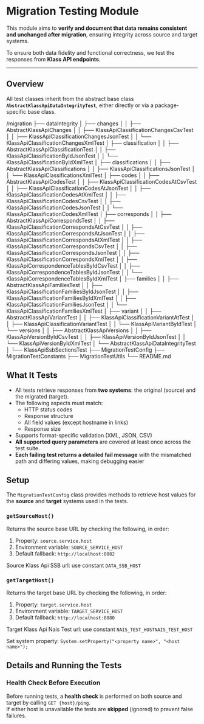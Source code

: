 # Migration Testing Module

This module aims to **verify and document that data remains consistent and unchanged after migration**, ensuring integrity across source and target systems.

To ensure both data fidelity and functional correctness, we test the responses from **Klass API endpoints**.

---

## Overview
All test classes inherit from the abstract base class **`AbstractKlassApiDataIntegrityTest`**, either directly or via a package-specific base class.

/migration
├── dataIntegrity
│ ├── changes
│ │ ├── AbstractKlassApiChanges
│ │ ├── KlassApiClassificationChangesCsvTest
│ │ ├── KlassApiClassificationChangesJsonTest
│ │ └── KlassApiClassificationChangesXmlTest
│ ├── classification
│ │ ├── AbstractKlassApiClassificationTest
│ │ ├── KlassApiClassificationByIdJsonTest
│ │ └── KlassApiClassificationByIdXmlTest
│ ├── classifications
│ │ ├── AbstractKlassApiClassifications
│ │ ├── KlassApiClassificationsJsonTest
│ │ └── KlassApiClassificationsXmlTest
│ ├── codes
│ │ ├── AbstractKlassApiCodesTest
│ │ ├── KlassApiClassificationCodesAtCsvTest
│ │ ├── KlassApiClassificationCodesAtJsonTest
│ │ ├── KlassApiClassificationCodesAtXmlTest
│ │ ├── KlassApiClassificationCodesCsvTest
│ │ ├── KlassApiClassificationCodesJsonTest
│ │ └── KlassApiClassificationCodesXmlTest
│ ├── corresponds
│ │ ├── AbstractKlassApiCorrespondsTest
│ │ ├── KlassApiClassificationCorrespondsAtCsvTest
│ │ ├── KlassApiClassificationCorrespondsAtJsonTest
│ │ ├── KlassApiClassificationCorrespondsAtXmlTest
│ │ ├── KlassApiClassificationCorrespondsCsvTest
│ │ ├── KlassApiClassificationCorrespondsJsonTest
│ │ ├── KlassApiClassificationCorrespondsXmlTest
│ │ ├── KlassApiCorrespondenceTablesByIdCsvTest
│ │ ├── KlassApiCorrespondenceTablesByIdJsonTest
│ │ └── KlassApiCorrespondenceTablesByIdXmlTest
│ ├── families
│ │ ├── AbstractKlassApiFamiliesTest
│ │ ├── KlassApiClassificationFamiliesByIdJsonTest
│ │ ├── KlassApiClassificationFamiliesByIdXmlTest
│ │ ├── KlassApiClassificationFamiliesJsonTest
│ │ └── KlassApiClassificationFamiliesXmlTest
│ ├── variant
│ │ ├── AbstractKlassApiVariantTest
│ │ ├── KlassApiClassificationVariantAtTest
│ │ ├── KlassApiClassificationVariantTest
│ │ └── KlassApiVariantByIdTest
│ └── versions
│ │ ├── AbstractKlassApiVersions
│ │ ├── KlassApiVersionByIdCsvTest
│ │ ├── KlassApiVersionByIdJsonTest
│ │ └── KlassApiVersionByIdXmlTest
│ └── AbstractKlassApiDataIntegrityTest
│ └── KlassApiSsbSectionsTest
├── MigrationTestConfig
├── MigrationTestConstants
├── MigrationTestUtils
└── README.md

## What It Tests

- All tests retrieve responses from **two systems**: the original (source) and the migrated (target).
- The following aspects must match:
    - HTTP status codes
    - Response structure
    - All field values (except hostname in links)
    - Response size
- Supports format-specific validation (XML, JSON, CSV)
- **All supported query parameters** are covered at least once across the test suite. 
- **Each failing test returns a detailed fail message** with the mismatched path and differing values, making debugging easier

## Setup

The `MigrationTestConfig` class provides methods to retrieve host values for the **source** and **target** systems used in the tests.

### `getSourceHost()`
Returns the source base URL by checking the following, in order:
1. Property: `source.service.host`
2. Environment variable: `SOURCE_SERVICE_HOST`
3. Default fallback: `http://localhost:8082`

Source Klass Api SSB url: use constant `DATA_SSB_HOST`

### `getTargetHost()`
Returns the target base URL by checking the following, in order:
1. Property: `target.service.host`
2. Environment variable: `TARGET_SERVICE_HOST`
3. Default fallback: `http://localhost:8080`

Target Klass Api Nais Test url: use constant `NAIS_TEST_HOSTNAIS_TEST_HOST`

Set system property: `System.setProperty("<property name>", "<host name>");`

## Details and Running the Tests

### Health Check Before Execution
Before running tests, a **health check** is performed on both source and target by calling `GET {host}/ping`.  
If either host is unavailable the tests are **skipped** (ignored) to prevent false failures.

